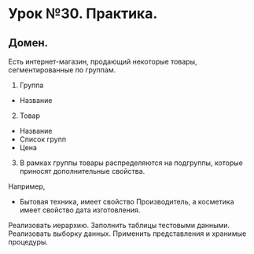 # Урок №30. Практика.

## Домен.

Есть интернет-магазин, продающий некоторые товары, сегментированные по группам.

1. Группа
- Название

2. Товар
- Название
- Список групп
- Цена

3. В рамках группы товары распределяются на подгруппы, которые приносят дополнительные свойства.

Например, 

- Бытовая техника, имеет свойство Производитель, а косметика имеет свойство дата изготовления. 

Реализовать иерархию. Заполнить таблицы тестовыми данными. Реализовать выборку данных. Применить представления и хранимые процедуры.